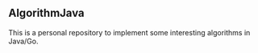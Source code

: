 ## AlgorithmJava
This is a personal repository to implement some interesting algorithms in Java/Go.
